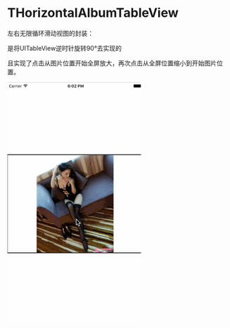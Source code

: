 # THorizontalAlbumTableView

左右无限循环滑动视图的封装：

是将UITableView逆时针旋转90°去实现的

且实现了点击从图片位置开始全屏放大，再次点击从全屏位置缩小到开始图片位置。


![image](https://github.com/tikeyc/THorizontalAlbumTableView/raw/master/ReadMe/screen.gif)